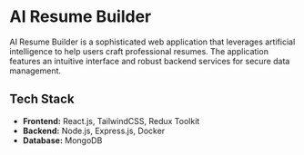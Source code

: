 # AI Resume Builder

AI Resume Builder is a sophisticated web application that leverages artificial intelligence to help users craft professional resumes. The application features an intuitive interface and robust backend services for secure data management.



## Tech Stack

- **Frontend:** React.js, TailwindCSS, Redux Toolkit  
- **Backend:** Node.js, Express.js, Docker  
- **Database:** MongoDB  


#
